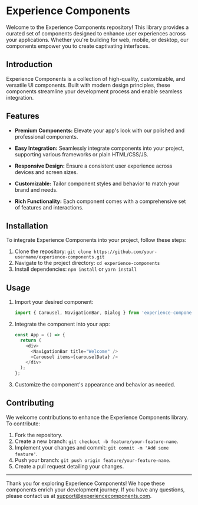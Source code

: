 # Experience Components

Welcome to the Experience Components repository! This library provides a curated set of components designed to enhance user experiences across your applications. Whether you're building for web, mobile, or desktop, our components empower you to create captivating interfaces.

## Introduction

Experience Components is a collection of high-quality, customizable, and versatile UI components. Built with modern design principles, these components streamline your development process and enable seamless integration.

## Features

- **Premium Components:** Elevate your app's look with our polished and professional components.

- **Easy Integration:** Seamlessly integrate components into your project, supporting various frameworks or plain HTML/CSS/JS.

- **Responsive Design:** Ensure a consistent user experience across devices and screen sizes.

- **Customizable:** Tailor component styles and behavior to match your brand and needs.

- **Rich Functionality:** Each component comes with a comprehensive set of features and interactions.

## Installation

To integrate Experience Components into your project, follow these steps:

1. Clone the repository: `git clone https://github.com/your-username/experience-components.git`
2. Navigate to the project directory: `cd experience-components`
3. Install dependencies: `npm install` or `yarn install`

## Usage

1. Import your desired component:
   ```javascript
   import { Carousel, NavigationBar, Dialog } from 'experience-components';
   ```

2. Integrate the component into your app:
   ```javascript
   const App = () => {
     return (
       <div>
         <NavigationBar title="Welcome" />
         <Carousel items={carouselData} />
       </div>
     );
   };
   ```

3. Customize the component's appearance and behavior as needed.

## Contributing

We welcome contributions to enhance the Experience Components library. To contribute:

1. Fork the repository.
2. Create a new branch: `git checkout -b feature/your-feature-name`.
3. Implement your changes and commit: `git commit -m 'Add some feature'`.
4. Push your branch: `git push origin feature/your-feature-name`.
5. Create a pull request detailing your changes.

---

Thank you for exploring Experience Components! We hope these components enrich your development journey. If you have any questions, please contact us at [support@experiencecomponents.com](mailto:support@experiencecomponents.com).